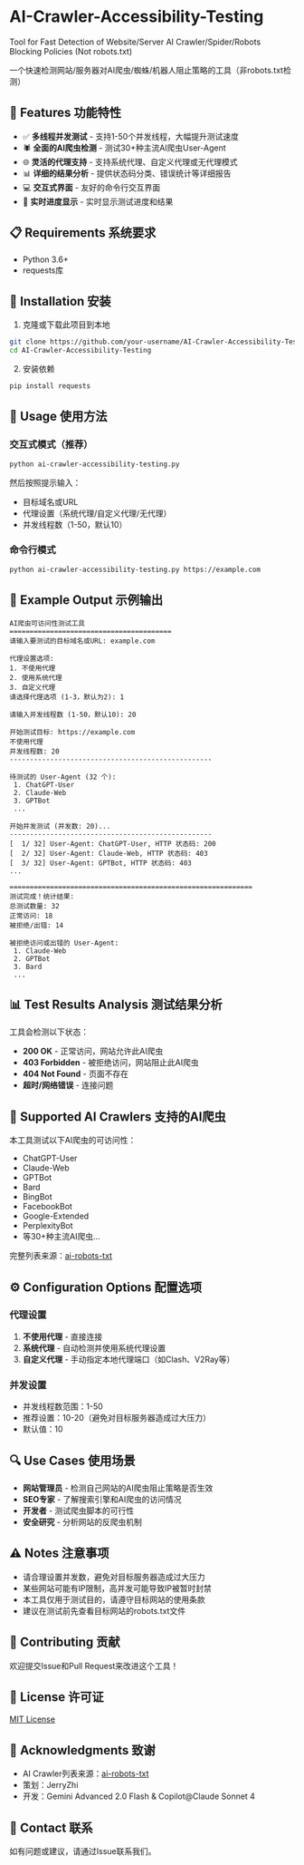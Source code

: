 # AI-Crawler-Accessibility-Testing

Tool for Fast Detection of Website/Server AI Crawler/Spider/Robots Blocking Policies (Not robots.txt)

一个快速检测网站/服务器对AI爬虫/蜘蛛/机器人阻止策略的工具（非robots.txt检测）

## 🌟 Features 功能特性

- ✅ **多线程并发测试** - 支持1-50个并发线程，大幅提升测试速度
- 🕷️ **全面的AI爬虫检测** - 测试30+种主流AI爬虫User-Agent
- 🌐 **灵活的代理支持** - 支持系统代理、自定义代理或无代理模式
- 📊 **详细的结果分析** - 提供状态码分类、错误统计等详细报告
- 💻 **交互式界面** - 友好的命令行交互界面
- 🔄 **实时进度显示** - 实时显示测试进度和结果

## 📋 Requirements 系统要求

- Python 3.6+
- requests库

## 🚀 Installation 安装

1. 克隆或下载此项目到本地
```bash
git clone https://github.com/your-username/AI-Crawler-Accessibility-Testing.git
cd AI-Crawler-Accessibility-Testing
```

2. 安装依赖
```bash
pip install requests
```

## 📖 Usage 使用方法

### 交互式模式（推荐）
```bash
python ai-crawler-accessibility-testing.py
```

然后按照提示输入：
- 目标域名或URL
- 代理设置（系统代理/自定义代理/无代理）
- 并发线程数（1-50，默认10）

### 命令行模式
```bash
python ai-crawler-accessibility-testing.py https://example.com
```

## 🎯 Example Output 示例输出

```
AI爬虫可访问性测试工具
========================================
请输入要测试的目标域名或URL: example.com

代理设置选项:
1. 不使用代理
2. 使用系统代理
3. 自定义代理
请选择代理选项 (1-3，默认为2): 1

请输入并发线程数 (1-50，默认10): 20

开始测试目标: https://example.com
不使用代理
并发线程数: 20
--------------------------------------------------

待测试的 User-Agent (32 个):
 1. ChatGPT-User
 2. Claude-Web
 3. GPTBot
 ...

开始并发测试 (并发数: 20)...
--------------------------------------------------
[  1/ 32] User-Agent: ChatGPT-User, HTTP 状态码: 200
[  2/ 32] User-Agent: Claude-Web, HTTP 状态码: 403
[  3/ 32] User-Agent: GPTBot, HTTP 状态码: 403
...

============================================================
测试完成！统计结果:
总测试数量: 32
正常访问: 18
被拒绝/出错: 14

被拒绝访问或出错的 User-Agent:
 1. Claude-Web
 2. GPTBot
 3. Bard
 ...
```

## 📊 Test Results Analysis 测试结果分析

工具会检测以下状态：
- **200 OK** - 正常访问，网站允许此AI爬虫
- **403 Forbidden** - 被拒绝访问，网站阻止此AI爬虫
- **404 Not Found** - 页面不存在
- **超时/网络错误** - 连接问题

## 🤖 Supported AI Crawlers 支持的AI爬虫

本工具测试以下AI爬虫的可访问性：
- ChatGPT-User
- Claude-Web
- GPTBot
- Bard
- BingBot
- FacebookBot
- Google-Extended
- PerplexityBot
- 等30+种主流AI爬虫...

完整列表来源：[ai-robots-txt](https://github.com/ai-robots-txt/ai.robots.txt)

## ⚙️ Configuration Options 配置选项

### 代理设置
1. **不使用代理** - 直接连接
2. **系统代理** - 自动检测并使用系统代理设置
3. **自定义代理** - 手动指定本地代理端口（如Clash、V2Ray等）

### 并发设置
- 并发线程数范围：1-50
- 推荐设置：10-20（避免对目标服务器造成过大压力）
- 默认值：10

## 🔍 Use Cases 使用场景

- **网站管理员** - 检测自己网站的AI爬虫阻止策略是否生效
- **SEO专家** - 了解搜索引擎和AI爬虫的访问情况
- **开发者** - 测试爬虫脚本的可行性
- **安全研究** - 分析网站的反爬虫机制

## ⚠️ Notes 注意事项

- 请合理设置并发数，避免对目标服务器造成过大压力
- 某些网站可能有IP限制，高并发可能导致IP被暂时封禁
- 本工具仅用于测试目的，请遵守目标网站的使用条款
- 建议在测试前先查看目标网站的robots.txt文件

## 🤝 Contributing 贡献

欢迎提交Issue和Pull Request来改进这个工具！

## 📄 License 许可证

[MIT License](LICENSE)

## 🙏 Acknowledgments 致谢

- AI Crawler列表来源：[ai-robots-txt](https://github.com/ai-robots-txt/ai.robots.txt)
- 策划：JerryZhi
- 开发：Gemini Advanced 2.0 Flash & Copilot@Claude Sonnet 4

## 📧 Contact 联系

如有问题或建议，请通过Issue联系我们。


